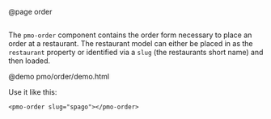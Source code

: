 @page order <pmo-order>

## <app-order>

The `pmo-order` component contains the order form necessary to place an order at a restaurant. The restaurant model can either be placed in as the `restaurant` property or identified via a `slug` (the restaurants short name) and then loaded.

@demo pmo/order/demo.html

Use it like this:

    <pmo-order slug="spago"></pmo-order>
